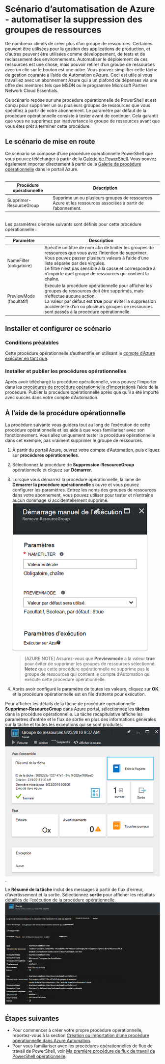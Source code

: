 <properties
    pageTitle="Automatiser la suppression des groupes de ressources | Microsoft Azure"
    description="Version de flux de travail de PowerShell d’un scénario d’automatisation d’Azure, y compris les procédures opérationnelles pour supprimer tous les groupes de ressources dans votre abonnement."
    services="automation"
    documentationCenter=""
    authors="MGoedtel"
    manager="jwhit"
    editor=""
    />
<tags
    ms.service="automation"
    ms.workload="tbd"
    ms.tgt_pltfrm="na"
    ms.devlang="na"
    ms.topic="get-started-article"
    ms.date="09/26/2016"
    ms.author="magoedte"/>

# <a name="azure-automation-scenario---automate-removal-of-resource-groups"></a>Scénario d’automatisation de Azure - automatiser la suppression des groupes de ressources

De nombreux clients de créer plus d’un groupe de ressources. Certaines peuvent être utilisées pour la gestion des applications de production, et d’autres peuvent être utilisées comme développement, de tests et de reclassement des environnements. Automatiser le déploiement de ces ressources est une chose, mais pouvoir retirer d’un groupe de ressources avec un clic sur le bouton est une autre. Vous pouvez simplifier cette tâche de gestion courante à l’aide de Automation d’Azure. Ceci est utile si vous travaillez avec un abonnement Azure qui a un plafond de dépenses via une offre des membres tels que MSDN ou le programme Microsoft Partner Network Cloud Essentials.

Ce scénario repose sur une procédure opérationnelle de PowerShell et est conçu pour supprimer un ou plusieurs groupes de ressources que vous spécifiez à partir de votre abonnement. Le paramètre par défaut de la procédure opérationnelle consiste à tester avant de continuer. Cela garantit que vous ne supprimez par inadvertance le groupe de ressources avant que vous êtes prêt à terminer cette procédure.   

## <a name="getting-the-scenario"></a>Le scénario de mise en route

Ce scénario se compose d’une procédure opérationnelle PowerShell que vous pouvez télécharger à partir de la [Galerie de PowerShell](https://www.powershellgallery.com/packages/Remove-ResourceGroup/1.0/DisplayScript). Vous pouvez également importer directement à partir de la [Galerie de procédure opérationnelle](automation-runbook-gallery.md) dans le portail Azure.<br><br>

Procédure opérationnelle | Description|
----------|------------|
Supprimer-ResourceGroup | Supprime un ou plusieurs groupes de ressources Azure et les ressources associées à partir de l’abonnement.  
<br>
Les paramètres d’entrée suivants sont définis pour cette procédure opérationnelle :

Paramètre | Description|
----------|------------|
NameFilter (obligatoire) | Spécifie un filtre de nom afin de limiter les groupes de ressources que vous avez l’intention de supprimer. Vous pouvez passer plusieurs valeurs à l’aide d’une liste séparée par des virgules.<br>Le filtre n’est pas sensible à la casse et correspondre à n’importe quel groupe de ressources qui contient la chaîne.|
PreviewMode (facultatif) | Exécute la procédure opérationnelle pour afficher les groupes de ressources doit être supprimés, mais n’effectue aucune action.<br>La valeur par défaut est **true** pour éviter la suppression accidentelle d’un ou plusieurs groupes de ressources sont passés à la procédure opérationnelle.  

## <a name="install-and-configure-this-scenario"></a>Installer et configurer ce scénario

### <a name="prerequisites"></a>Conditions préalables

Cette procédure opérationnelle s’authentifie en utilisant le [compte d’Azure exécuter en tant que](automation-sec-configure-azure-runas-account.md).    

### <a name="install-and-publish-the-runbooks"></a>Installer et publier les procédures opérationnelles

Après avoir téléchargé la procédure opérationnelle, vous pouvez l’importer dans les [procédures de procédure opérationnelle d’importation](automation-creating-importing-runbook.md#importing-a-runbook-from-a-file-into-Azure-Automation)à l’aide de la procédure. Publier la procédure opérationnelle après que qu’il a été importé avec succès dans votre compte d’Automation.


## <a name="using-the-runbook"></a>À l’aide de la procédure opérationnelle

La procédure suivante vous guidera tout au long de l’exécution de cette procédure opérationnelle et les aide à que vous familiariser avec son fonctionnement. Vous allez uniquement tester la procédure opérationnelle dans cet exemple, pas vraiment supprimer le groupe de ressources.  

1. À partir du portail Azure, ouvrez votre compte d’Automation, puis cliquez sur **procédures opérationnelles**.
2. Sélectionnez la procédure de **Suppression-ResourceGroup** opérationnelle et cliquez sur **Démarrer**.
3. Lorsque vous démarrez la procédure opérationnelle, la lame de **Démarrer la procédure opérationnelle** s’ouvre et vous pouvez configurer les paramètres. Entrez les noms des groupes de ressources dans votre abonnement, vous pouvez utiliser pour tester et n’entraîne aucun dommage si accidentellement supprimé.<br> ![Paramètres de suppression-ResouceGroup](media/automation-scenario-remove-resourcegroup/remove-resourcegroup-input-parameters.png)

    >[AZURE.NOTE] Assurez-vous que **Previewmode** a la valeur **true** pour éviter de supprimer les groupes de ressources sélectionné.  **Notez** que cette procédure opérationnelle ne supprime pas le groupe de ressources qui contient le compte d’Automation qui exécute cette procédure opérationnelle.  

4. Après avoir configuré le paramètre de toutes les valeurs, cliquez sur **OK**, et la procédure opérationnelle est en file d’attente pour exécution.  

Pour afficher les détails de la tâche de procédure opérationnelle **Supprimer-ResourceGroup** dans Azure portal, sélectionnez les **tâches** dans la procédure opérationnelle. La tâche récapitulative affiche les paramètres d’entrée et le flux de sortie en plus des informations générales sur la tâche et toutes les exceptions qui se sont produites.<br> ![Statut de la tâche Supprimer-ResourceGroup procédure opérationnelle](media/automation-scenario-remove-resourcegroup/remove-resourcegroup-runbook-job-status.png).

Le **Résumé de la tâche** inclut des messages à partir de flux d’erreur, d’avertissement et la sortie. Sélectionnez **sortie** pour afficher les résultats détaillés de l’exécution de la procédure opérationnelle.<br> ![ResourceGroup-supprimer des résultats de sortie de procédure opérationnelle](media/automation-scenario-remove-resourcegroup/remove-resourcegroup-runbook-job-output.png)

## <a name="next-steps"></a>Étapes suivantes

- Pour commencer à créer votre propre procédure opérationnelle, reportez-vous à la section [Création ou importation d’une procédure opérationnelle dans Azure Automation](automation-creating-importing-runbook.md).
- Pour vous familiariser avec les procédures opérationnelles de flux de travail de PowerShell, voir [Ma première procédure de flux de travail de PowerShell opérationnelle](automation-first-runbook-textual.md).
